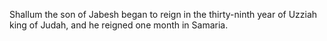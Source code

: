 Shallum the son of Jabesh began to reign in the thirty-ninth year of Uzziah king of Judah, and he reigned one month in Samaria.
